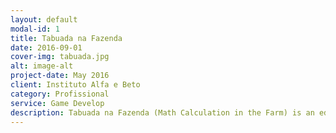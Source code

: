 ```yaml
---
layout: default
modal-id: 1
title: Tabuada na Fazenda
date: 2016-09-01
cover-img: tabuada.jpg
alt: image-alt
project-date: May 2016
client: Instituto Alfa e Beto
category: Profissional
service: Game Develop
description: Tabuada na Fazenda (Math Calculation in the Farm) is an educational game to Android platform that was projected to be used as a didactic material in the classroom by students between 6 and 10 years old.
---
```

